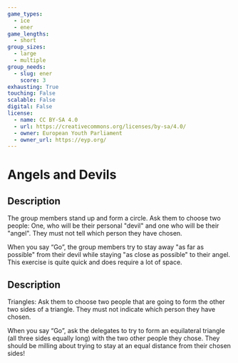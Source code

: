 ```yaml
---
game_types:
  - ice
  - ener
game_lengths:
  - short
group_sizes:
  - large
  - multiple
group_needs:
  - slug: ener
    score: 3
exhausting: True
touching: False
scalable: False
digital: False
license:
  - name: CC BY-SA 4.0
  - url: https://creativecommons.org/licenses/by-sa/4.0/
  - owner: European Youth Parliament
  - owner_url: https://eyp.org/
---
```

# Angels and Devils

## Description
The group members stand up and form a circle. Ask them to choose two people: One, who will be their personal "devil" and one who will be their "angel". They must not tell which person they have chosen.

When you say “Go”, the group members try to stay away "as far as possible" from their devil while staying "as close as possible" to their angel. This exercise is quite quick and does require a lot of space.

## Description
Triangles: Ask them to choose two people that are going to form the other two sides of a triangle. They must not indicate which person they have chosen.

When you say “Go”, ask the delegates to try to form an equilateral triangle (all three sides equally long) with the two other people they chose. They should be milling about trying to stay at an equal distance from their chosen sides!
